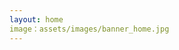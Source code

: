 ```yaml
---
layout: home
image：assets/images/banner_home.jpg
---
```

<style>
header.intro {
    display: none;
}
</style> 